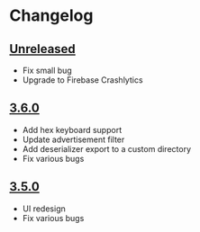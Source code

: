 # Changelog

## [Unreleased]
- Fix small bug
- Upgrade to Firebase Crashlytics

## [3.6.0]
- Add hex keyboard support
- Update advertisement filter
- Add deserializer export to a custom directory
- Fix various bugs

## [3.5.0]
- UI redesign
- Fix various bugs


[Unreleased]: https://github.com/aconno/BleSniffer/compare/master...develop
[3.6.0]: https://github.com/aconno/BleSniffer/releases/tag/v3.6.0
[3.5.0]: https://github.com/aconno/BleSniffer/releases/tag/v3.5.0
